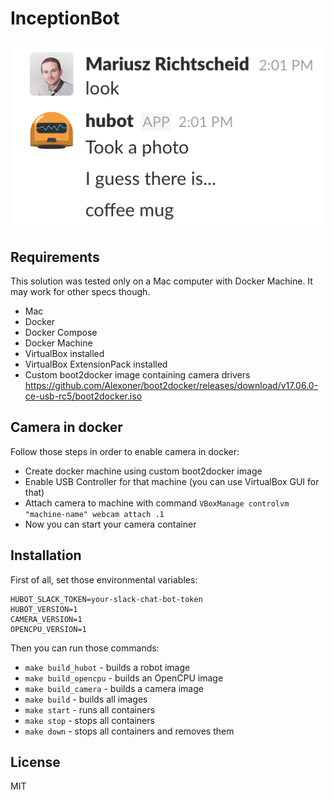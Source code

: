 # InceptionBot

![Screenshot 1](https://raw.githubusercontent.com/barograf/InceptionBot/master/screenshots/1.png)

## Requirements

This solution was tested only on a Mac computer with Docker Machine. It may work for other specs though.
- Mac
- Docker
- Docker Compose
- Docker Machine
- VirtualBox installed
- VirtualBox ExtensionPack installed
- Custom boot2docker image containing camera drivers https://github.com/Alexoner/boot2docker/releases/download/v17.06.0-ce-usb-rc5/boot2docker.iso

## Camera in docker

Follow those steps in order to enable camera in docker:
- Create docker machine using custom boot2docker image
- Enable USB Controller for that machine (you can use VirtualBox GUI for that)
- Attach camera to machine with command `VBoxManage controlvm "machine-name" webcam attach .1`
- Now you can start your camera container

## Installation

First of all, set those environmental variables:
```
HUBOT_SLACK_TOKEN=your-slack-chat-bot-token
HUBOT_VERSION=1
CAMERA_VERSION=1
OPENCPU_VERSION=1
```

Then you can run those commands:
- `make build_hubot` - builds a robot image
- `make build_opencpu` - builds an OpenCPU image
- `make build_camera` - builds a camera image
- `make build` - builds all images
- `make start` - runs all containers
- `make stop` - stops all containers
- `make down` - stops all containers and removes them

## License

MIT
